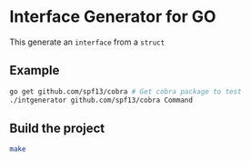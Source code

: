 # Interface Generator for GO

This generate an `interface` from a `struct`

## Example

```bash
go get github.com/spf13/cobra # Get cobra package to test
./intgenerator github.com/spf13/cobra Command
```

## Build the project

```bash
make
```
